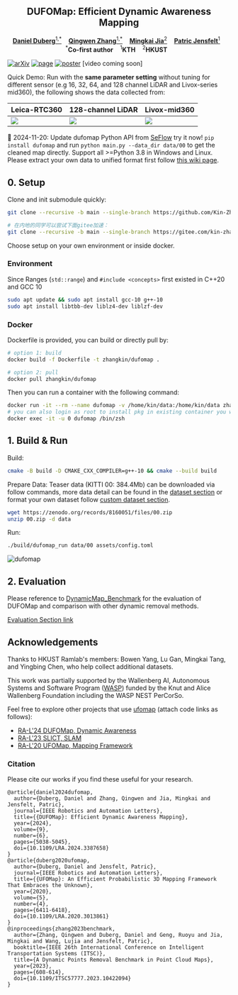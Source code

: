 <p align="center">
  <h2 align="center">DUFOMap: Efficient Dynamic Awareness Mapping</h1>
  <p align="center">
    <a href="https://www.kth.se/profile/dduberg"><strong>Daniel Duberg</strong><sup>1,*</sup></a>&nbsp;&nbsp;&nbsp;
    <a href="https://kin-zhang.github.io"><strong>Qingwen Zhang</strong><sup>1,*</sup></a>&nbsp;&nbsp;&nbsp;
    <a href="https://github.com/MKJia"><strong>Mingkai Jia</strong><sup>2</sup></a>&nbsp;&nbsp;&nbsp;
    <a href="https://www.kth.se/profile/patric"><strong>Patric Jensfelt</strong><sup>1</sup></a>&nbsp;&nbsp;&nbsp;
    <br />
    <sup>*</sup><strong>Co-first author</strong>&nbsp;&nbsp;&nbsp; <sup>1</sup><strong>KTH</strong>&nbsp;&nbsp;&nbsp; <sup>2</sup><strong>HKUST</strong>&nbsp;&nbsp;&nbsp;
  </p>
</p>

[![arXiv](https://img.shields.io/badge/arXiv-2403.01449-b31b1b?logo=arxiv&logoColor=white)](https://arxiv.org/abs/2403.01449)
[![page](https://img.shields.io/badge/Web-Page-green)](https://KTH-RPL.github.io/dufomap)
[![poster](https://img.shields.io/badge/RAL2024|Poster-6495ed?style=flat&logo=Shotcut&logoColor=wihte)](https://mit-spark.github.io/Longterm-Perception-WS/assets/proceedings/DUFOMap/poster.pdf) [video coming soon]

Quick Demo: Run with the **same parameter setting** without tuning for different sensor (e.g 16, 32, 64, and 128 channel LiDAR and Livox-series mid360), the following shows the data collected from:

| Leica-RTC360 | 128-channel LiDAR | Livox-mid360 |
| ------- | ------- | ------- |
| ![](assets/imgs/dufomap_leica.gif) | ![](assets/imgs/doals_train_128.gif) | ![](assets/imgs/two_floor_mid360.gif) |

🚀 2024-11-20: Update dufomap Python API from [SeFlow](https://github.com/KTH-RPL/SeFlow) try it now! `pip install dufomap` and run `python main.py --data_dir data/00` to get the cleaned map directly. Support all >=Python 3.8 in Windows and Linux. Please extract your own data to unified format first follow [this wiki page](https://kth-rpl.github.io/DynamicMap_Benchmark/data/creation/#custom-data).


## 0. Setup

Clone and init submodule quickly:
```bash
git clone --recursive -b main --single-branch https://github.com/Kin-Zhang/dufomap.git

# 在内地的同学可以尝试下面gitee加速：
git clone --recursive -b main --single-branch https://gitee.com/kin-zhang/dufomap
```

Choose setup on your own environment or inside docker.

### Environment

Since Ranges (`std::range`) and `#include <concepts>` first existed in C++20 and GCC 10

```bash
sudo apt update && sudo apt install gcc-10 g++-10
sudo apt install libtbb-dev liblz4-dev liblzf-dev
```

### Docker

Dockerfile is provided, you can build or directly pull by:

```bash
# option 1: build
docker build -f Dockerfile -t zhangkin/dufomap .

# option 2: pull
docker pull zhangkin/dufomap
```

Then you can run a container with the following command:

```bash
docker run -it --rm --name dufomap -v /home/kin/data:/home/kin/data zhangkin/dufomap /bin/zsh
# you can also login as root to install pkg in existing container you want through:
docker exec -it -u 0 dufomap /bin/zsh
```


## 1. Build & Run

Build:

```bash
cmake -B build -D CMAKE_CXX_COMPILER=g++-10 && cmake --build build
```

Prepare Data: Teaser data (KITTI 00: 384.4Mb) can be downloaded via follow commands, more data detail can be found in the [dataset section](https://github.com/KTH-RPL/DynamicMap_Benchmark?tab=readme-ov-file#dataset--scripts) or format your own dataset follow [custom dataset section](https://github.com/KTH-RPL/DynamicMap_Benchmark/blob/master/scripts/README.md#custom-dataset).

```bash
wget https://zenodo.org/records/8160051/files/00.zip
unzip 00.zip -d data
```

Run:

```bash
./build/dufomap_run data/00 assets/config.toml
```

![dufomap](assets/demo.png)

## 2. Evaluation

Please reference to [DynamicMap_Benchmark](https://github.com/KTH-RPL/DynamicMap_Benchmark) for the evaluation of DUFOMap and comparison with other dynamic removal  methods.

[Evaluation Section link](https://github.com/KTH-RPL/DynamicMap_Benchmark/blob/master/scripts/README.md#evaluation)


## Acknowledgements

Thanks to HKUST Ramlab's members: Bowen Yang, Lu Gan, Mingkai Tang, and Yingbing Chen, who help collect additional datasets. 

This work was partially supported by the Wallenberg AI, Autonomous Systems and Software Program ([WASP](https://wasp-sweden.org/)) funded by the Knut and Alice Wallenberg Foundation including the WASP NEST PerCorSo.

Feel free to explore other projects that use [ufomap](https://github.com/UnknownFreeOccupied/ufomap) (attach code links as follows):
- [RA-L'24 DUFOMap, Dynamic Awareness]()
- [RA-L'23 SLICT, SLAM](https://github.com/brytsknguyen/slict)
- [RA-L'20 UFOMap, Mapping Framework](https://github.com/UnknownFreeOccupied/ufomap)

### Citation

Please cite our works if you find these useful for your research.

```
@article{daniel2024dufomap,
  author={Duberg, Daniel and Zhang, Qingwen and Jia, Mingkai and Jensfelt, Patric},
  journal={IEEE Robotics and Automation Letters}, 
  title={{DUFOMap}: Efficient Dynamic Awareness Mapping}, 
  year={2024},
  volume={9},
  number={6},
  pages={5038-5045},
  doi={10.1109/LRA.2024.3387658}
}
@article{duberg2020ufomap,
  author={Duberg, Daniel and Jensfelt, Patric},
  journal={IEEE Robotics and Automation Letters}, 
  title={{UFOMap}: An Efficient Probabilistic 3D Mapping Framework That Embraces the Unknown}, 
  year={2020},
  volume={5},
  number={4},
  pages={6411-6418},
  doi={10.1109/LRA.2020.3013861}
}
@inproceedings{zhang2023benchmark,
  author={Zhang, Qingwen and Duberg, Daniel and Geng, Ruoyu and Jia, Mingkai and Wang, Lujia and Jensfelt, Patric},
  booktitle={IEEE 26th International Conference on Intelligent Transportation Systems (ITSC)}, 
  title={A Dynamic Points Removal Benchmark in Point Cloud Maps}, 
  year={2023},
  pages={608-614},
  doi={10.1109/ITSC57777.2023.10422094}
}
```
